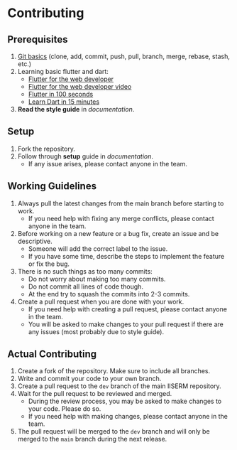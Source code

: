 # Contributing

## Prerequisites
1. [Git basics](https://www.w3schools.com/git/) (clone, add, commit, push, pull, branch, merge, rebase, stash, etc.)
2. Learning basic flutter and dart:
    - [Flutter for the web developer](https://docs.flutter.dev/get-started/flutter-for/web-devs)
    - [Flutter for the web developer video](https://www.youtube.com/watch?v=7sJZi0grFR4&t=224s)
    - [Flutter in 100 seconds](https://www.youtube.com/watch?v=lHhRhPV--G0&t=34s)
    - [Learn Dart in 15 minutes](https://learnxinyminutes.com/docs/dart/)
3. **Read the style guide** in *documentation*.

## Setup
1. Fork the repository.
2. Follow through **setup** guide in *documentation*.
   - If any issue arises, please contact anyone in the team.

## Working Guidelines
1. Always pull the latest changes from the main branch before starting to work.
   - If you need help with fixing any merge conflicts, please contact anyone in the team.
2. Before working on a new feature or a bug fix, create an issue and be descriptive.
   - Someone will add the correct label to the issue.
   - If you have some time, describe the steps to implement the feature or fix the bug.
3. There is no such things as too many commits:
   - Do not worry about making too many commits.
   - Do not commit all lines of code though.
   - At the end try to squash the commits into 2-3 commits.
4. Create a pull request when you are done with your work.
   - If you need help with creating a pull request, please contact anyone in the team.
   - You will be asked to make changes to your pull request if there are any issues (most probably due to style guide).

## Actual Contributing
1. Create a fork of the repository. Make sure to include all branches.
2. Write and commit your code to your own branch.
3. Create a pull request to the `dev` branch of the main IISERM repository.
4. Wait for the pull request to be reviewed and merged.
   - During the review process, you may be asked to make changes to your code. Please do so.
   - If you need help with making changes, please contact anyone in the team.
5. The pull request will be merged to the `dev` branch and will only be merged to the `main` branch during the next release.
